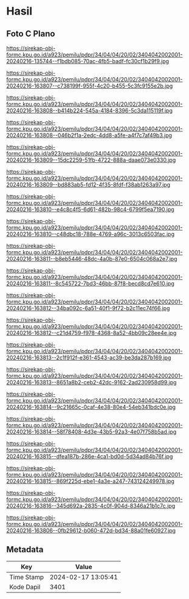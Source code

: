 # Hasil

## Foto C Plano

https://sirekap-obj-formc.kpu.go.id/a923/pemilu/pdpr/34/04/04/20/02/3404042002001-20240216-135744--f1bdb085-70ac-4fb5-badf-fc30cf1b29f9.jpg

https://sirekap-obj-formc.kpu.go.id/a923/pemilu/pdpr/34/04/04/20/02/3404042002001-20240216-163807--c738199f-955f-4c20-b455-5c3fc9155e2b.jpg

https://sirekap-obj-formc.kpu.go.id/a923/pemilu/pdpr/34/04/04/20/02/3404042002001-20240216-163808--b414b224-545a-4184-8396-5c3da115119f.jpg

https://sirekap-obj-formc.kpu.go.id/a923/pemilu/pdpr/34/04/04/20/02/3404042002001-20240216-163808--046b2f1a-2edc-4dd8-a5fe-a4f7c7af49b3.jpg

https://sirekap-obj-formc.kpu.go.id/a923/pemilu/pdpr/34/04/04/20/02/3404042002001-20240216-163809--15dc2259-51fb-4722-888a-daae073e0330.jpg

https://sirekap-obj-formc.kpu.go.id/a923/pemilu/pdpr/34/04/04/20/02/3404042002001-20240216-163809--bd883ab5-fd12-4f35-8fdf-f38ab1263a97.jpg

https://sirekap-obj-formc.kpu.go.id/a923/pemilu/pdpr/34/04/04/20/02/3404042002001-20240216-163810--e4c8c4f5-6d61-482b-98c4-6799f5ea7190.jpg

https://sirekap-obj-formc.kpu.go.id/a923/pemilu/pdpr/34/04/04/20/02/3404042002001-20240216-163810--c48dbc18-788e-4769-a96c-3013c6503fac.jpg

https://sirekap-obj-formc.kpu.go.id/a923/pemilu/pdpr/34/04/04/20/02/3404042002001-20240216-163811--b8eb5446-48dc-4a0b-87e0-6504c068a2e7.jpg

https://sirekap-obj-formc.kpu.go.id/a923/pemilu/pdpr/34/04/04/20/02/3404042002001-20240216-163811--8c545722-7bd3-46bb-87f8-becd8cd7e610.jpg

https://sirekap-obj-formc.kpu.go.id/a923/pemilu/pdpr/34/04/04/20/02/3404042002001-20240216-163812--34ba092c-6a51-40f1-9f72-b2c11ec74f66.jpg

https://sirekap-obj-formc.kpu.go.id/a923/pemilu/pdpr/34/04/04/20/02/3404042002001-20240216-163812--c21d4759-f978-4368-8a52-4bb09c28ee4e.jpg

https://sirekap-obj-formc.kpu.go.id/a923/pemilu/pdpr/34/04/04/20/02/3404042002001-20240216-163813--2c1f912f-e361-4543-ac39-be3da287b169.jpg

https://sirekap-obj-formc.kpu.go.id/a923/pemilu/pdpr/34/04/04/20/02/3404042002001-20240216-163813--8651a8b2-ceb2-42dc-9162-2ad230958d99.jpg

https://sirekap-obj-formc.kpu.go.id/a923/pemilu/pdpr/34/04/04/20/02/3404042002001-20240216-163814--9c21665c-0caf-4e38-80e4-54eb341bdc0e.jpg

https://sirekap-obj-formc.kpu.go.id/a923/pemilu/pdpr/34/04/04/20/02/3404042002001-20240216-163814--58f78408-4d3e-43b5-92a3-4e07f758b5ad.jpg

https://sirekap-obj-formc.kpu.go.id/a923/pemilu/pdpr/34/04/04/20/02/3404042002001-20240216-163815--dfea187b-286e-4ca1-bd0d-5d34ad84b76f.jpg

https://sirekap-obj-formc.kpu.go.id/a923/pemilu/pdpr/34/04/04/20/02/3404042002001-20240216-163815--869f225d-ebe1-4a3e-a247-743124249978.jpg

https://sirekap-obj-formc.kpu.go.id/a923/pemilu/pdpr/34/04/04/20/02/3404042002001-20240216-163816--345d692a-2835-4c0f-904d-8346a21b1c7c.jpg

https://sirekap-obj-formc.kpu.go.id/a923/pemilu/pdpr/34/04/04/20/02/3404042002001-20240216-163806--0fb29612-b060-472d-bd34-88a01fe60927.jpg


## Metadata

| Key        | Value               |
| ---------- | ------------------- |
| Time Stamp | 2024-02-17 13:05:41 |
| Kode Dapil | 3401                |



